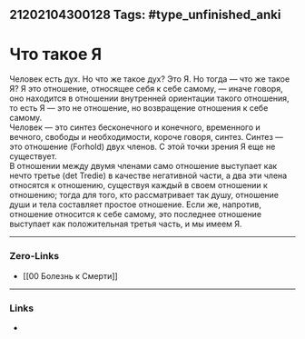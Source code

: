 21202104300128
Tags: #type_unfinished_anki 
---
# Что такое Я

Человек есть дух. Но что же такое дух? Это Я. Но тогда — что же такое Я? Я это отношение, относящее себя к себе самому, — иначе говоря, оно находится в отношении внутренней ориентации такого отношения, то есть Я — это не отношение, но возвращение отношения к себе самому.<br>Человек — это синтез бесконечного и конечного, временного и вечного, свободы и необходимости, короче говоря, синтез. Синтез — это отношение (Forhold) двух членов. С этой точки зрения Я еще не существует.<br>В отношении между двумя членами само отношение выступает как нечто третье (det Tredie) в качестве негативной части, а два эти члена относятся к отношению, существуя каждый в своем отношении к отношению; тогда для того, кто рассматривает так душу, отношение души и тела составляет простое отношение. Если же, напротив, отношение относится к себе самому, это последнее отношение выступает как положительная третья часть, и мы имеем Я.

---
### Zero-Links
- [[00 Болезнь к Смерти]]
---
### Links
-
